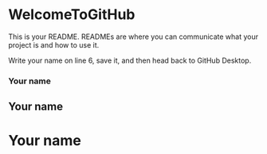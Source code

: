 # WelcomeToGitHub

This is your README. READMEs are where you can communicate what your project is and how to use it.

Write your name on line 6, save it, and then head back to GitHub Desktop.
### Your name
## Your name
# Your name
